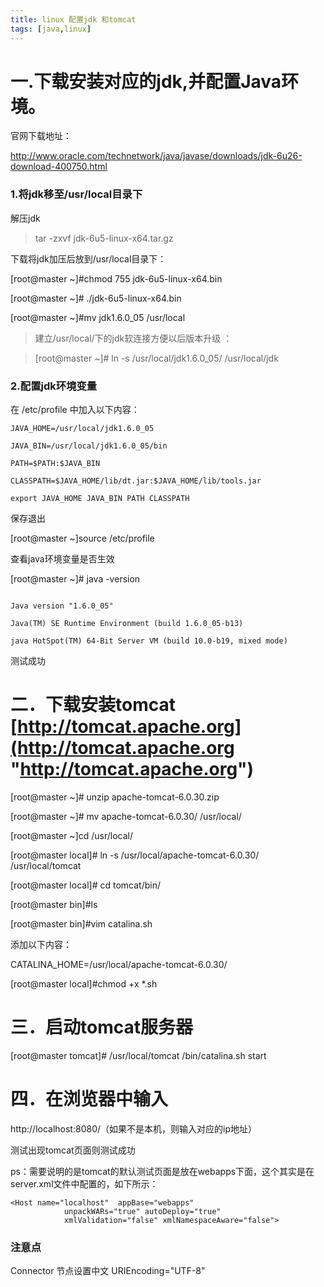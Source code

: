 ```yaml
---
title: linux 配置jdk 和tomcat  
tags: [java,linux]
---
```


# 一.下载安装对应的jdk,并配置Java环境。

官网下载地址：

http://www.oracle.com/technetwork/java/javase/downloads/jdk-6u26-download-400750.html

### 1.将jdk移至/usr/local目录下

解压jdk
> tar -zxvf jdk-6u5-linux-x64.tar.gz

下载将jdk加压后放到/usr/local目录下：

[root@master ~]#chmod 755 jdk-6u5-linux-x64.bin

[root@master ~]# ./jdk-6u5-linux-x64.bin

[root@master ~]#mv jdk1.6.0_05 /usr/local

> 建立/usr/local/下的jdk软连接方便以后版本升级 ：

> [root@master ~]# ln -s /usr/local/jdk1.6.0_05/ /usr/local/jdk


### 2.配置jdk环境变量
在 /etc/profile 中加入以下内容：

```
JAVA_HOME=/usr/local/jdk1.6.0_05

JAVA_BIN=/usr/local/jdk1.6.0_05/bin

PATH=$PATH:$JAVA_BIN

CLASSPATH=$JAVA_HOME/lib/dt.jar:$JAVA_HOME/lib/tools.jar

export JAVA_HOME JAVA_BIN PATH CLASSPATH
```
保存退出

[root@master ~]source /etc/profile  


查看java环境变量是否生效

[root@master ~]# java -version
```

Java version "1.6.0_05"

Java(TM) SE Runtime Environment (build 1.6.0_05-b13)

java HotSpot(TM) 64-Bit Server VM (build 10.0-b19, mixed mode)
```

测试成功

# 二．下载安装tomcat  [http://tomcat.apache.org](http://tomcat.apache.org "http://tomcat.apache.org")

[root@master ~]# unzip apache-tomcat-6.0.30.zip

[root@master ~]# mv apache-tomcat-6.0.30/ /usr/local/

[root@master ~]cd /usr/local/

[root@master local]# ln -s /usr/local/apache-tomcat-6.0.30/ /usr/local/tomcat

[root@master local]# cd tomcat/bin/

[root@master bin]#ls

[root@master bin]#vim catalina.sh

添加以下内容：

CATALINA_HOME=/usr/local/apache-tomcat-6.0.30/

[root@master local]#chmod +x *.sh  


# 三．启动tomcat服务器

[root@master tomcat]# /usr/local/tomcat /bin/catalina.sh start


# 四．在浏览器中输入

http://localhost:8080/（如果不是本机，则输入对应的ip地址）

测试出现tomcat页面则测试成功

ps：需要说明的是tomcat的默认测试页面是放在webapps下面，这个其实是在server.xml文件中配置的，如下所示：
```
<Host name="localhost"  appBase="webapps"
            unpackWARs="true" autoDeploy="true"
            xmlValidation="false" xmlNamespaceAware="false">

```

### 注意点 

Connector 节点设置中文
URIEncoding="UTF-8" 